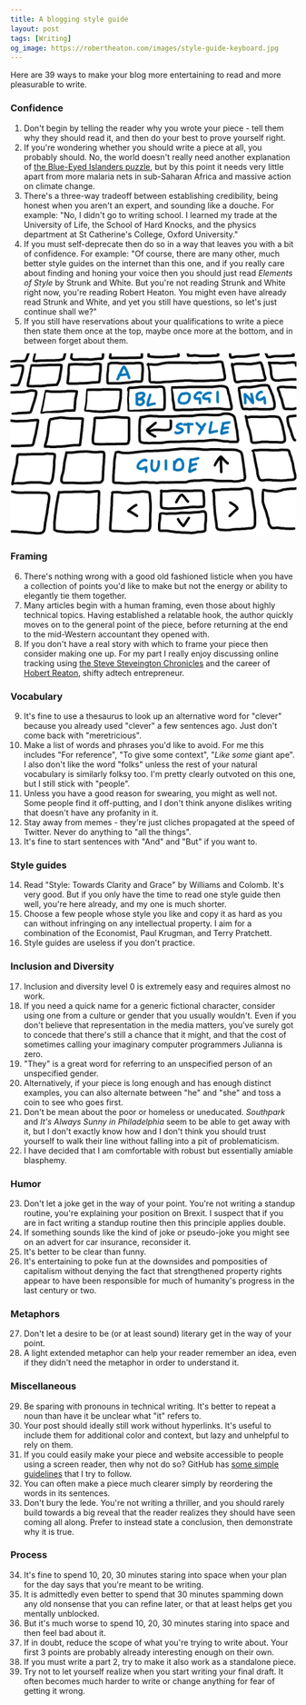 ```yaml
---
title: A blogging style guide
layout: post
tags: [Writing]
og_image: https://robertheaton.com/images/style-guide-keyboard.jpg
---
```

Here are 39 ways to make your blog more entertaining to read and more pleasurable to write.

### Confidence

1. Don't begin by telling the reader why you wrote your piece - tell them why they should read it, and then do your best to prove yourself right.
2. If you're wondering whether you should write a piece at all, you probably should. No, the world doesn't really need another explanation of <a href="/2014/01/06/how-to-win-at-dinner-party-the-blue-eyed-islanders/">the Blue-Eyed Islanders puzzle</a>, but by this point it needs very little apart from more malaria nets in sub-Saharan Africa and massive action on climate change.
3. There's a three-way tradeoff between establishing credibility, being honest when you aren't an expert, and sounding like a douche. For example: "No, I didn't go to writing school. I learned my trade at the University of Life, the School of Hard Knocks, and the physics department at St Catherine's College, Oxford University."
4. If you must self-deprecate then do so in a way that leaves you with a bit of confidence. For example: "Of course, there are many other, much better style guides on the internet than this one, and if you really care about finding and honing your voice then you should just read <i>Elements of Style</i> by Strunk and White. But you're not reading Strunk and White right now, you're reading Robert Heaton. You might even have already read Strunk and White, and yet you still have questions, so let's just continue shall we?"
5. If you still have reservations about your qualifications to write a piece then state them once at the top, maybe once more at the bottom, and in between forget about them.

<img src="/images/style-guide-keyboard.jpg" />

### Framing

<ol start="6">
<li>There's nothing wrong with a good old fashioned listicle when you have a collection of points you'd like to make but not the energy or ability to elegantly tie them together.</li>
<li>Many articles begin with a human framing, even those about highly technical topics. Having established a relatable hook, the author quickly moves on to the general point of the piece, before returning at the end to the mid-Western accountant they opened with.</li>
<li>If you don't have a real story with which to frame your piece then consider making one up. For my part I really enjoy discussing online tracking using <a href="/2018/07/09/how-tinder-keeps-your-location-a-bit-private/">the Steve Steveington Chronicles</a> and the career of <a href="/2018/10/28/i-might-be-spartacus-differential-privacy-marketplace/">Hobert Reaton</a>, shifty adtech entrepreneur.</li>
</ol>

### Vocabulary

<ol start="9">
<li>It's fine to use a thesaurus to look up an alternative word for "clever" because you already used "clever" a few sentences ago. Just don't come back with "meretricious".</li>
<li>Make a list of words and phrases you'd like to avoid. For me this includes "For reference", "To give some context", "<i>Like some</i> giant ape". I also don't like the word "folks" unless the rest of your natural vocabulary is similarly folksy too. I'm pretty clearly outvoted on this one, but I still stick with "people".</li>
<li>Unless you have a good reason for swearing, you might as well not. Some people find it off-putting, and I don't think anyone dislikes writing that doesn't have any profanity in it.</li>
<li>Stay away from memes - they're just cliches propagated at the speed of Twitter. Never do anything to "all the things".</li>
<li>It's fine to start sentences with "And" and "But" if you want to.</li>
</ol>

### Style guides

<ol start="14">
<li>Read "Style: Towards Clarity and Grace" by Williams and Colomb. It's very good. But if you only have the time to read one style guide then well, you're here already, and my one is much shorter.</li>
<li>Choose a few people whose style you like and copy it as hard as you can without infringing on any intellectual property. I aim for a combination of the Economist, Paul Krugman, and Terry Pratchett.</li>
<li>Style guides are useless if you don't practice.</li>
</ol>

### Inclusion and Diversity

<ol start="17">
<li>Inclusion and diversity level 0 is extremely easy and requires almost no work.</li>
<li>If you need a quick name for a generic fictional character, consider using one from a culture or gender that you usually wouldn't. Even if you don't believe that representation in the media matters, you've surely got to concede that there's still a chance that it might, and that the cost of sometimes calling your imaginary computer programmers Julianna is zero.</li>
<li>"They" is a great word for referring to an unspecified person of an unspecified gender.</li>
<li>Alternatively, if your piece is long enough and has enough distinct examples, you can also alternate between "he" and "she" and toss a coin to see who goes first.</li>
<li>Don't be mean about the poor or homeless or uneducated. <i>Southpark</i> and <i>It's Always Sunny in Philadelphia</i> seem to be able to get away with it, but I don't exactly know how and I don't think you should trust yourself to walk their line without falling into a pit of problematicism.</li>
<li>I have decided that I am comfortable with robust but essentially amiable blasphemy.</li>
</ol>

### Humor

<ol start="23">
<li>Don't let a joke get in the way of your point. You're not writing a standup routine, you're explaining your position on Brexit. I suspect that if you are in fact writing a standup routine then this principle applies double.</li>
<li>If something sounds like the kind of joke or pseudo-joke you might see on an advert for car insurance, reconsider it.</li>
<li>It's better to be clear than funny.</li>
<li>It's entertaining to poke fun at the downsides and pomposities of capitalism without denying the fact that strengthened property rights appear to have been responsible for much of humanity's progress in the last century or two.</li>
</ol>

### Metaphors

<ol start="27">
<li>Don't let a desire to be (or at least sound) literary get in the way of your point.</li>
<li>A light extended metaphor can help your reader remember an idea, even if they didn't need the metaphor in order to understand it.</li>
</ol>

### Miscellaneous

<ol start="29">
<li>Be sparing with pronouns in technical writing. It's better to repeat a noun than have it be unclear what "it" refers to.</li>
<li>Your post should ideally still work without hyperlinks. It's useful to include them for additional color and context, but lazy and unhelpful to rely on them.</li>
<li>If you could easily make your piece and website accessible to people using a screen reader, then why not do so? GitHub has <a href="https://styleguide.github.com/primer/principles/accessibility/">some simple guidelines</a> that I try to follow.</li>
<li>You can often make a piece much clearer simply by reordering the words in its sentences.</li>
<li>Don't bury the lede. You're not writing a thriller, and you should rarely build towards a big reveal that the reader realizes they should have seen coming all along. Prefer to instead state a conclusion, then demonstrate why it is true.</li>
</ol>

### Process

<ol start="34">
<li>It's fine to spend 10, 20, 30 minutes staring into space when your plan for the day says that you're meant to be writing.</li>
<li>It is admittedly even better to spend that 30 minutes spamming down any old nonsense that you can refine later, or that at least helps get you mentally unblocked.</li>
<li>But it's much worse to spend 10, 20, 30 minutes staring into space and then feel bad about it.</li>
<li>If in doubt, reduce the scope of what you're trying to write about. Your first 3 points are probably already interesting enough on their own.</li>
<li>If you must write a part 2, try to make it also work as a standalone piece.</li>
<li>Try not to let yourself realize when you start writing your final draft. It often becomes much harder to write or change anything for fear of getting it wrong.</li>
</ol>

